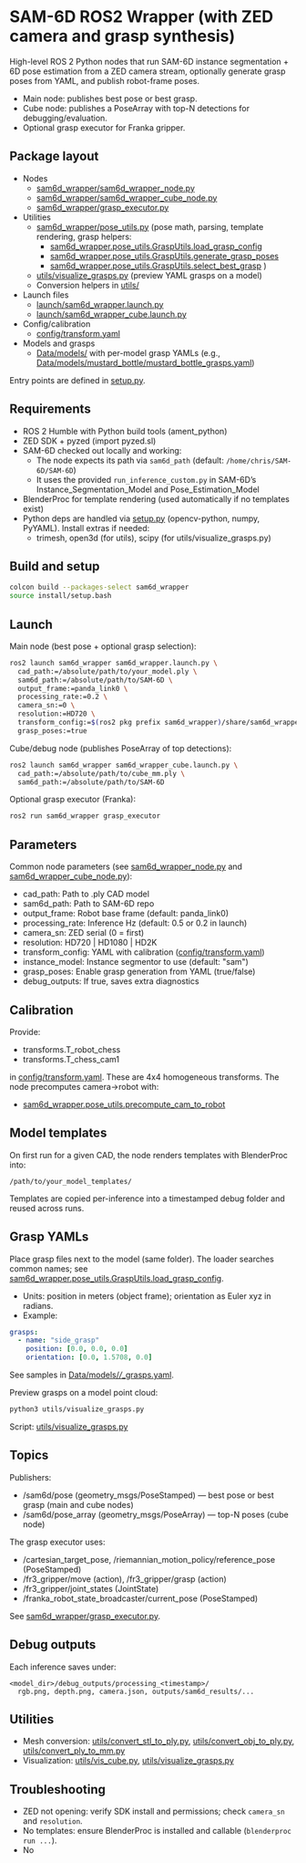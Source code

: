 # SAM-6D ROS2 Wrapper (with ZED camera and grasp synthesis)

High-level ROS 2 Python nodes that run SAM-6D instance segmentation + 6D pose estimation from a ZED camera stream, optionally generate grasp poses from YAML, and publish robot-frame poses.

- Main node: publishes best pose or best grasp.
- Cube node: publishes a PoseArray with top-N detections for debugging/evaluation.
- Optional grasp executor for Franka gripper.

## Package layout

- Nodes
  - [sam6d_wrapper/sam6d_wrapper_node.py](sam6d_wrapper/sam6d_wrapper_node.py)
  - [sam6d_wrapper/sam6d_wrapper_cube_node.py](sam6d_wrapper/sam6d_wrapper_cube_node.py)
  - [sam6d_wrapper/grasp_executor.py](sam6d_wrapper/grasp_executor.py)
- Utilities
  - [sam6d_wrapper/pose_utils.py](sam6d_wrapper/sam6d_wrapper/pose_utils.py) (pose math, parsing, template rendering, grasp helpers:
    - [sam6d_wrapper.pose_utils.GraspUtils.load_grasp_config](sam6d_wrapper/sam6d_wrapper/pose_utils.py)
    - [sam6d_wrapper.pose_utils.GraspUtils.generate_grasp_poses](sam6d_wrapper/sam6d_wrapper/pose_utils.py)
    - [sam6d_wrapper.pose_utils.GraspUtils.select_best_grasp](sam6d_wrapper/sam6d_wrapper/pose_utils.py)
  )
  - [utils/visualize_grasps.py](utils/visualize_grasps.py) (preview YAML grasps on a model)
  - Conversion helpers in [utils/](utils)
- Launch files
  - [launch/sam6d_wrapper.launch.py](launch/sam6d_wrapper.launch.py)
  - [launch/sam6d_wrapper_cube.launch.py](launch/sam6d_wrapper_cube.launch.py)
- Config/calibration
  - [config/transform.yaml](config/transform.yaml)
- Models and grasps
  - [Data/models/](Data/models) with per-model grasp YAMLs (e.g., [Data/models/mustard_bottle/mustard_bottle_grasps.yaml](Data/models/mustard_bottle/mustard_bottle_grasps.yaml))

Entry points are defined in [setup.py](setup.py).

## Requirements

- ROS 2 Humble with Python build tools (ament_python)
- ZED SDK + pyzed (import pyzed.sl)
- SAM-6D checked out locally and working:
  - The node expects its path via `sam6d_path` (default: `/home/chris/SAM-6D/SAM-6D`)
  - It uses the provided `run_inference_custom.py` in SAM-6D’s Instance_Segmentation_Model and Pose_Estimation_Model
- BlenderProc for template rendering (used automatically if no templates exist)
- Python deps are handled via [setup.py](setup.py) (opencv-python, numpy, PyYAML). Install extras if needed:
  - trimesh, open3d (for utils), scipy (for utils/visualize_grasps.py)

## Build and setup

```bash
colcon build --packages-select sam6d_wrapper
source install/setup.bash
```

## Launch

Main node (best pose + optional grasp selection):
```bash
ros2 launch sam6d_wrapper sam6d_wrapper.launch.py \
  cad_path:=/absolute/path/to/your_model.ply \
  sam6d_path:=/absolute/path/to/SAM-6D \
  output_frame:=panda_link0 \
  processing_rate:=0.2 \
  camera_sn:=0 \
  resolution:=HD720 \
  transform_config:=$(ros2 pkg prefix sam6d_wrapper)/share/sam6d_wrapper/config/transform.yaml \
  grasp_poses:=true
```

Cube/debug node (publishes PoseArray of top detections):
```bash
ros2 launch sam6d_wrapper sam6d_wrapper_cube.launch.py \
  cad_path:=/absolute/path/to/cube_mm.ply \
  sam6d_path:=/absolute/path/to/SAM-6D
```

Optional grasp executor (Franka):
```bash
ros2 run sam6d_wrapper grasp_executor
```

## Parameters

Common node parameters (see [sam6d_wrapper_node.py](sam6d_wrapper/sam6d_wrapper_node.py) and [sam6d_wrapper_cube_node.py](sam6d_wrapper/sam6d_wrapper/sam6d_wrapper_cube_node.py)):

- cad_path: Path to .ply CAD model
- sam6d_path: Path to SAM-6D repo
- output_frame: Robot base frame (default: panda_link0)
- processing_rate: Inference Hz (default: 0.5 or 0.2 in launch)
- camera_sn: ZED serial (0 = first)
- resolution: HD720 | HD1080 | HD2K
- transform_config: YAML with calibration ([config/transform.yaml](config/transform.yaml))
- instance_model: Instance segmentor to use (default: "sam")
- grasp_poses: Enable grasp generation from YAML (true/false)
- debug_outputs: If true, saves extra diagnostics

## Calibration

Provide:
- transforms.T_robot_chess
- transforms.T_chess_cam1

in [config/transform.yaml](config/transform.yaml). These are 4x4 homogeneous transforms. The node precomputes camera->robot with:
- [sam6d_wrapper.pose_utils.precompute_cam_to_robot](sam6d_wrapper/sam6d_wrapper/pose_utils.py)

## Model templates

On first run for a given CAD, the node renders templates with BlenderProc into:
```
/path/to/your_model_templates/
```
Templates are copied per-inference into a timestamped debug folder and reused across runs.

## Grasp YAMLs

Place grasp files next to the model (same folder). The loader searches common names; see [sam6d_wrapper.pose_utils.GraspUtils.load_grasp_config](sam6d_wrapper/sam6d_wrapper/pose_utils.py).

- Units: position in meters (object frame); orientation as Euler xyz in radians.
- Example:
```yaml
grasps:
  - name: "side_grasp"
    position: [0.0, 0.0, 0.0]
    orientation: [0.0, 1.5708, 0.0]
```
See samples in [Data/models/*/*_grasps.yaml](Data/models).

Preview grasps on a model point cloud:
```bash
python3 utils/visualize_grasps.py
```
Script: [utils/visualize_grasps.py](utils/visualize_grasps.py)

## Topics

Publishers:
- /sam6d/pose (geometry_msgs/PoseStamped) — best pose or best grasp (main and cube nodes)
- /sam6d/pose_array (geometry_msgs/PoseArray) — top-N poses (cube node)

The grasp executor uses:
- /cartesian_target_pose, /riemannian_motion_policy/reference_pose (PoseStamped)
- /fr3_gripper/move (action), /fr3_gripper/grasp (action)
- /fr3_gripper/joint_states (JointState)
- /franka_robot_state_broadcaster/current_pose (PoseStamped)

See [sam6d_wrapper/grasp_executor.py](sam6d_wrapper/grasp_executor.py).

## Debug outputs

Each inference saves under:
```
<model_dir>/debug_outputs/processing_<timestamp>/
  rgb.png, depth.png, camera.json, outputs/sam6d_results/...
```

## Utilities

- Mesh conversion: [utils/convert_stl_to_ply.py](utils/convert_stl_to_ply.py), [utils/convert_obj_to_ply.py](utils/convert_obj_to_ply.py), [utils/convert_ply_to_mm.py](utils/convert_ply_to_mm.py)
- Visualization: [utils/vis_cube.py](utils/vis_cube.py), [utils/visualize_grasps.py](utils/visualize_grasps.py)

## Troubleshooting

- ZED not opening: verify SDK install and permissions; check `camera_sn` and `resolution`.
- No templates: ensure BlenderProc is installed and callable (`blenderproc run ...`).
- No